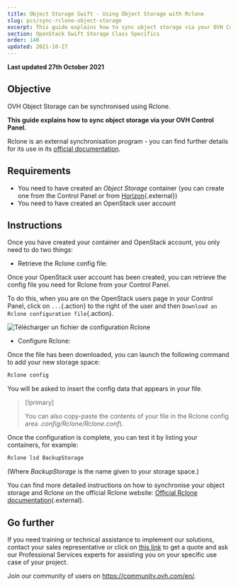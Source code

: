 ```yaml
---
title: Object Storage Swift - Using Object Storage with Rclone
slug: pcs/sync-rclone-object-storage
excerpt: This guide explains how to sync object storage via your OVH Control Panel
section: OpenStack Swift Storage Class Specifics
order: 140
updated: 2021-10-27
---
```


**Last updated 27th October 2021**

## Objective

OVH Object Storage can be synchronised using Rclone.

**This guide explains how to sync object storage via your OVH Control Panel.**

Rclone is an external synchronisation program - you can find further details for its use in its [official documentation](https://Rclone.org/).


## Requirements

- You need to have created an *Object Storage* container (you can create one from the Control Panel or from [Horizon](https://docs.ovh.com/gb/en/storage/create_an_object_container/){.external})
- You need to have created an OpenStack user account


## Instructions

Once you have created your container and OpenStack account, you only need to do two things:

- Retrieve the Rclone config file:

Once your OpenStack user account has been created, you can retrieve the config file you need for Rclone from your Control Panel.

To do this, when you are on the OpenStack users page in your Control Panel, click on `...`{.action} to the right of the user and then `Download an Rclone configuration file`{.action}.

![Télécharger un fichier de configuration Rclone](images/pcs_sync_rclone_pcs-20211008090532581.png)


- Configure Rclone:

Once the file has been downloaded, you can launch the following command to add your new storage space:

```sh
Rclone config
```

You will be asked to insert the config data that appears in your file.

> [!primary]
>
> You can also copy-paste the contents of your file in the Rclone config area *.config/Rclone/Rclone.conf*).
>

Once the configuration is complete, you can test it by listing your containers, for example:

```sh
Rclone lsd BackupStorage
```

(Where *BackupStorage* is the name given to your storage space.)

You can find more detailed instructions on how to synchronise your object storage and Rclone on the official Rclone website: [Official Rclone documentation](https://Rclone.org/swift/){.external}.


## Go further

If you need training or technical assistance to implement our solutions, contact your sales representative or click on [this link](https://www.ovhcloud.com/en-gb/professional-services/) to get a quote and ask our Professional Services experts for assisting you on your specific use case of your project.

Join our community of users on <https://community.ovh.com/en/>.
